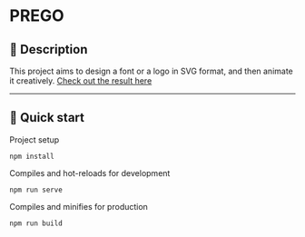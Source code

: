 # PREGO

## 📘 Description
This project aims to design a font or a logo in SVG format, and then animate it creatively. [Check out the result here](https://xaeaaexae.github.io/PREGO/)

---

## 🚀 Quick start
Project setup
```
npm install
```
Compiles and hot-reloads for development
```
npm run serve
```
Compiles and minifies for production
```
npm run build
```
